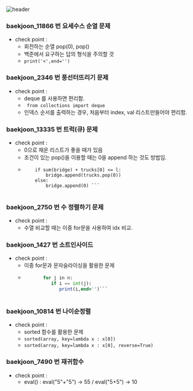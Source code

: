 
![header](https://capsule-render.vercel.app/api?type=waving&color=auto&height=200&text=Welcome!%20&fontSize=60&fontAlignY=40&desc=I'm%20joonho)



### baekjoon_11866 번 요세수스 순열 문제
* check point : 
  * 회전하는 순열 pop(0), pop() 
  * 백준에서 요구하는 답의 형식을 주의할 것 
  * ``` print('<',end='') ```

### baekjoon_2346 번 풍선터뜨리기 문제
* check point :
  * deque 를 사용하면 편리함.
  * ``` from collections import deque```
  * 인덱스 순서를 출력하는 경우, 처음부터 index, val 리스트만들어야 편리함.

### baekjoon_13335 번 트럭(큐) 문제
* check point :
  * 0으로 채운 리스트가 좋을 때가 있음
  * 조건이 있는 pop()을 이용할 때는 0을 append 하는 것도 방법임.
  * ```if bridge:
        if sum(bridge) + trucks[0] <= l:
            bridge.append(trucks.pop(0))
        else:
            bridge.append(0) ```
            
### baekjoon_2750 번 수 정렬하기 문제
* check point :
  * 수열 비교할 때는 이중 for문을 사용하여 idx 비교.
  
### baekjoon_1427 번 소트인사이드
* check point :
  * 이중 for문과 문자슬라이싱을 활용한 문제
  * ``` for i in range(9,-1,-1):
           for j in n:
              if i == int(j):
                 print(i,end='')```
           
### baekjoon_10814 번 나이순정렬
* check point :
  * sorted 함수를 활용한 문제
  * ```sorted(array, key=lambda x : x[0])```
  * ```sorted(array, key=lambda x : x[0], reverse=True)```

### baekjoon_7490 번 재귀함수
* check point :
  * eval() : eval("5"+"5") -> 55 / eval("5+5") -> 10
            
